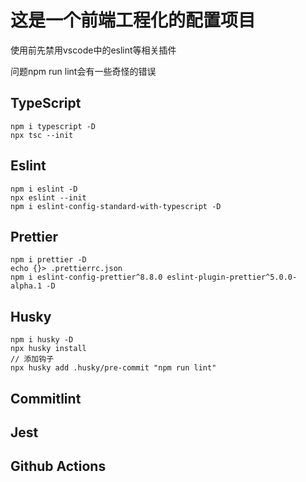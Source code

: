 # 这是一个前端工程化的配置项目

使用前先禁用vscode中的eslint等相关插件

问题npm run lint会有一些奇怪的错误



## TypeScript

```
npm i typescript -D
npx tsc --init
```

## Eslint

```
npm i eslint -D
npx eslint --init
npm i eslint-config-standard-with-typescript -D
```

## Prettier

```
npm i prettier -D
echo {}> .prettierrc.json
npm i eslint-config-prettier^8.8.0 eslint-plugin-prettier^5.0.0-alpha.1 -D
```

## Husky

```
npm i husky -D
npx husky install
// 添加钩子
npx husky add .husky/pre-commit "npm run lint" 

```



## Commitlint

## Jest

## Github Actions
